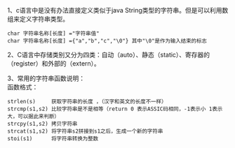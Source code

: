 1、c语言中是没有办法直接定义类似于java String类型的字符串。但是可以利用数组来定义字符串类型。  

	char 字符串名称[长度] ="字符串值"
	char 字符串名称[长度] ={"a","b","c","\0"} 其中"\0"是作为输入结束的标志 

2、C语言中存储类别又分为四类：自动（auto）、静态（static）、寄存器的（register）和外部的（extern）。 

3、常用的字符串函数说明：  
函数格式：  

	strlen(s)     获取字符串的长度 ，（汉字和英文的长度不一样）
	strcmp(s1,s2) 比较字符串是不是相等（return 0 表示ASSIC码相同，-1表示小 1表示大，可以据此来判断）
	strcpy(s1,s2) 拷贝字符串
	strcat(s1,s2) 将字符串s2拼接到s1之后，生成一个新的字符串
	stoi(s1)      将字符串转换为整数
	